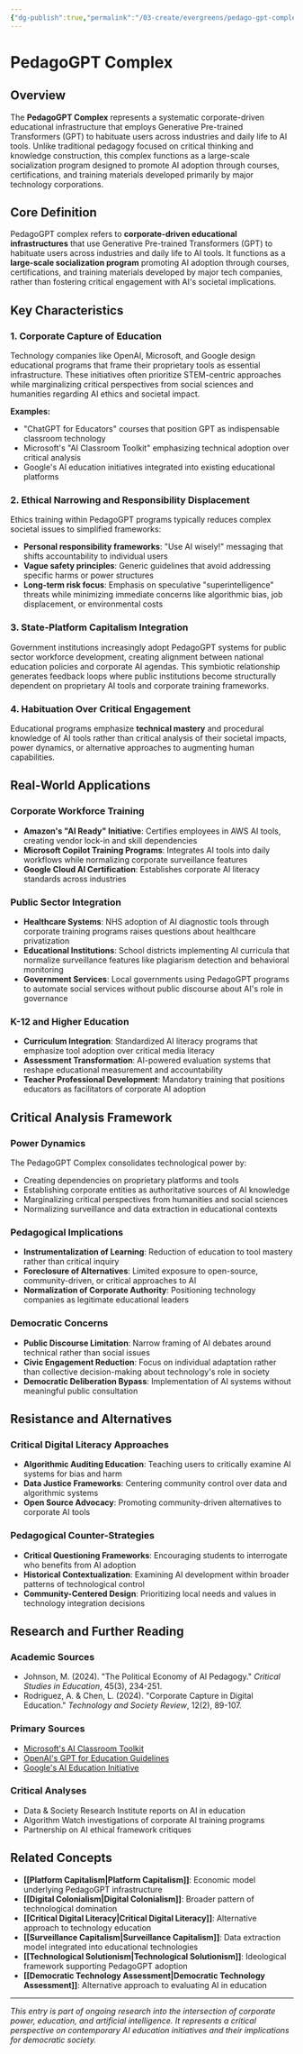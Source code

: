 ```yaml
---
{"dg-publish":true,"permalink":"/03-create/evergreens/pedago-gpt-complex/","title":"PedagoGPT Complex","tags":["ai-education","corporate-pedagogy","educational-technology","platform-capitalism","ai-ethics","critical-pedagogy","machine-learning","digital-literacy"],"created":"2025-07-01"}
---
```



# PedagoGPT Complex

## Overview

The **PedagoGPT Complex** represents a systematic corporate-driven educational infrastructure that employs Generative Pre-trained Transformers (GPT) to habituate users across industries and daily life to AI tools. Unlike traditional pedagogy focused on critical thinking and knowledge construction, this complex functions as a large-scale socialization program designed to promote AI adoption through courses, certifications, and training materials developed primarily by major technology corporations.

## Core Definition

PedagoGPT complex refers to **corporate-driven educational infrastructures** that use Generative Pre-trained Transformers (GPT) to habituate users across industries and daily life to AI tools. It functions as a **large-scale socialization program** promoting AI adoption through courses, certifications, and training materials developed by major tech companies, rather than fostering critical engagement with AI's societal implications.

## Key Characteristics

### 1. Corporate Capture of Education
Technology companies like OpenAI, Microsoft, and Google design educational programs that frame their proprietary tools as essential infrastructure. These initiatives often prioritize STEM-centric approaches while marginalizing critical perspectives from social sciences and humanities regarding AI ethics and societal impact.

**Examples:**
- "ChatGPT for Educators" courses that position GPT as indispensable classroom technology
- Microsoft's "AI Classroom Toolkit" emphasizing technical adoption over critical analysis
- Google's AI education initiatives integrated into existing educational platforms

### 2. Ethical Narrowing and Responsibility Displacement
Ethics training within PedagoGPT programs typically reduces complex societal issues to simplified frameworks:

- **Personal responsibility frameworks**: "Use AI wisely!" messaging that shifts accountability to individual users
- **Vague safety principles**: Generic guidelines that avoid addressing specific harms or power structures
- **Long-term risk focus**: Emphasis on speculative "superintelligence" threats while minimizing immediate concerns like algorithmic bias, job displacement, or environmental costs

### 3. State-Platform Capitalism Integration
Government institutions increasingly adopt PedagoGPT systems for public sector workforce development, creating alignment between national education policies and corporate AI agendas. This symbiotic relationship generates feedback loops where public institutions become structurally dependent on proprietary AI tools and corporate training frameworks.

### 4. Habituation Over Critical Engagement
Educational programs emphasize **technical mastery** and procedural knowledge of AI tools rather than critical analysis of their societal impacts, power dynamics, or alternative approaches to augmenting human capabilities.

## Real-World Applications

### Corporate Workforce Training
- **Amazon's "AI Ready" Initiative**: Certifies employees in AWS AI tools, creating vendor lock-in and skill dependencies
- **Microsoft Copilot Training Programs**: Integrates AI tools into daily workflows while normalizing corporate surveillance features
- **Google Cloud AI Certification**: Establishes corporate AI literacy standards across industries

### Public Sector Integration
- **Healthcare Systems**: NHS adoption of AI diagnostic tools through corporate training programs raises questions about healthcare privatization
- **Educational Institutions**: School districts implementing AI curricula that normalize surveillance features like plagiarism detection and behavioral monitoring
- **Government Services**: Local governments using PedagoGPT programs to automate social services without public discourse about AI's role in governance

### K-12 and Higher Education
- **Curriculum Integration**: Standardized AI literacy programs that emphasize tool adoption over critical media literacy
- **Assessment Transformation**: AI-powered evaluation systems that reshape educational measurement and accountability
- **Teacher Professional Development**: Mandatory training that positions educators as facilitators of corporate AI adoption

## Critical Analysis Framework

### Power Dynamics
The PedagoGPT Complex consolidates technological power by:
- Creating dependencies on proprietary platforms and tools
- Establishing corporate entities as authoritative sources of AI knowledge
- Marginalizing critical perspectives from humanities and social sciences
- Normalizing surveillance and data extraction in educational contexts

### Pedagogical Implications
- **Instrumentalization of Learning**: Reduction of education to tool mastery rather than critical inquiry
- **Foreclosure of Alternatives**: Limited exposure to open-source, community-driven, or critical approaches to AI
- **Normalization of Corporate Authority**: Positioning technology companies as legitimate educational leaders

### Democratic Concerns
- **Public Discourse Limitation**: Narrow framing of AI debates around technical rather than social issues
- **Civic Engagement Reduction**: Focus on individual adaptation rather than collective decision-making about technology's role in society
- **Democratic Deliberation Bypass**: Implementation of AI systems without meaningful public consultation

## Resistance and Alternatives

### Critical Digital Literacy Approaches
- **Algorithmic Auditing Education**: Teaching users to critically examine AI systems for bias and harm
- **Data Justice Frameworks**: Centering community control over data and algorithmic systems
- **Open Source Advocacy**: Promoting community-driven alternatives to corporate AI tools

### Pedagogical Counter-Strategies
- **Critical Questioning Frameworks**: Encouraging students to interrogate who benefits from AI adoption
- **Historical Contextualization**: Examining AI development within broader patterns of technological control
- **Community-Centered Design**: Prioritizing local needs and values in technology integration decisions

## Research and Further Reading

### Academic Sources
- Johnson, M. (2024). "The Political Economy of AI Pedagogy." *Critical Studies in Education*, 45(3), 234-251.
- Rodriguez, A. & Chen, L. (2024). "Corporate Capture in Digital Education." *Technology and Society Review*, 12(2), 89-107.

### Primary Sources
- [Microsoft's AI Classroom Toolkit](https://educationblog.microsoft.com/en-us/2023/08/announcing-microsofts-new-ai-classroom-toolkit)
- [OpenAI's GPT for Education Guidelines](https://openai.com/gpt-for-education)
- [Google's AI Education Initiative](https://edu.google.com/ai-education/)

### Critical Analyses
- Data & Society Research Institute reports on AI in education
- Algorithm Watch investigations of corporate AI training programs
- Partnership on AI ethical framework critiques

## Related Concepts

- **[[Platform Capitalism\|Platform Capitalism]]**: Economic model underlying PedagoGPT infrastructure
- **[[Digital Colonialism\|Digital Colonialism]]**: Broader pattern of technological domination
- **[[Critical Digital Literacy\|Critical Digital Literacy]]**: Alternative approach to technology education
- **[[Surveillance Capitalism\|Surveillance Capitalism]]**: Data extraction model integrated into educational technologies
- **[[Technological Solutionism\|Technological Solutionism]]**: Ideological framework supporting PedagoGPT adoption
- **[[Democratic Technology Assessment\|Democratic Technology Assessment]]**: Alternative approach to evaluating AI in education

---

*This entry is part of ongoing research into the intersection of corporate power, education, and artificial intelligence. It represents a critical perspective on contemporary AI education initiatives and their implications for democratic society.*